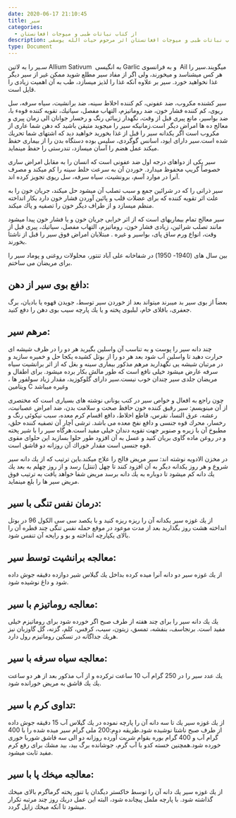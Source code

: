 ```yaml
---
date: 2020-06-17 21:10:45
title: سير
categories:
  - از کتاب نباتات طبی و میوجات افغانستان
description: معرفی سير از کتاب نباتات طبی و میوجات افغانستان اثر مرحوم حیات الله یوسفی
type: Document
---
```


سـير را به لاتین Allium Sativum&nbsp; به انگیسی Garlic و به فرانسوی&nbsp; Ail میگویند.سير را هر كس ميشناسد و ميخورند، ولی اگر از مفاد سير مطلع شويد ممكن غير از سير ديگر غذا نخواهيد خورد. سير بر علاوه آنكه غذا را لذيز ميسازد، طب به آن اهميت زيادی را قايل است.

سير كشنده مكروب، ضد عفونی، كم كننده اخلاط سينه، ضد برانشيت، سياه سرفه، سل ريوی، كم كننده فشار خون، ضد روماتيزم، التهاب مفصل، سياتيك، تقويه كننده قوهء با، ضد بواسير، مانع پيری قبل از وقت، نگهدار زيبائی رنگ و رخسار جوانان الی زمان پيری و معالج ده ها امراض ديگر است.زمانيكه سير را ميجويد متيقن باشيد كه دهن شما عاری از مكروب است اگر يكدانه سير را قبل از غذا بخوريد خواهيد ديد كه اشتهای شما تحريك شده است.سير دارای ایود، اسانس گوگردی، سليس بوده دستگاه بدن را از بيماری حفظ ميكند عمل هضم را آسان ميسازد، تندرستی را حفظ مينمايد.

سير يكی از دواهای درجه اول ضد عفونی است كه انسان را به مقابل امراض ساری خصوصاً گريپ محفوظ ميدارد. خوردن آن به سرعت خلط سينه را كم ميكند و مصرف آنرا در موارد آسم، برونشيت، سياه سرفه، سل ريوی تجويز كرده اند.

سير ذراتی را كه در شرائین جمع و سبب تصلب آن ميشود حل ميكند، جريان خون را به علت اثر تقويه كننده كه برای عضلات قلب و پائین آوردن فشار خون دارد بكار انداخته منظم ميسازد و از طراف ديگر خون را تصفيه و پاك ميكند.

سير معالج تمام بيماريهای است كه از اثر خرابی جريان خون و يا فشار خون پيدا ميشود مانند تصلب شرائین، زيادی فشار خون، روماتيزم، التهاب مفصل، سياتيك، پيری قبل از وقت، انواع ورم ساق پای، بواسير و غيره . مبتلايان امراض فوق سير را قبل از ناشتا بخورند.

بين سال های (1940- 1950) در شفاخانه علی آباد تنتور، محلولات روغنی و پوماد سير را برای مريضان می ساختم.

## دافع بوی سير از دهن:

بعضاً از بوی سير بد ميبرند ميتواند بعد از خوردن سير توسط، جويدن قهوه يا باديان، برگ جعفری، باقلای خام، لبلبوی پخته و يا يك پارچه سيب بوی دهن را دفع كنيد.

## مرهم سير:

چند دانه سير را پوست و به تناسب آن واسلين بگيريد هر دو را در ظرف شيشه ای حرارت دهيد تا واسلين آب شود بعد هر دو را از بوتل كشيده يكجا حل و خميره سازيد و در مرتبان شيشه یی نگهداريد مرهم مذكور بيماری سينه و بغل كه از اثر برانشيت سياه سرفه عارض ميشود خيلی نافع است كه طور مالش بكار برده ميشود. برای اطفال و مريضان جلدی سير چندان خوب نيست.سیر دارای گلوكوزيد، مقدار زياد سولفور ها ، ويتامين C وغيره ميباشد

چون راجع به افعال و خواص سير در كتب يونانی نوشته های بسياری است كه مختصری از آن مينويسم: سير رقيق كننده خون حافظ صحت و سلامت بدن، ضد امراض عصبانيت، رعشه، عرق النسا، نقرس، قاطع اخلاط، دافع اقسام كرم معده، سبب نيكوئی رنگ و رخسار، محرك قوه جنسی و دافع نفخ معده می باشد. ترشی آچار آن تصفيه كننده حلق، مطبوخ آن با زيره و صنوبر جهت تقويه دندان خيلی مفيد است.هرگاه سير را با شير پخته و در روغن ماده گاوی بريان كنيد و عسل به آن افزود طور حلوا بسازيد اين حلوای مقوی قوه جنسی است مقدار خوراك آن روزانه دو قاشق است.

در مخزن الادويه نوشته اند: سير مريض فالج را علاج ميكند.باين ترتيب كه از يك دانه سير شروع و هر روز يكدانه ديگر به آن افزود كنند تا چهل (تنتل) رسد و از روز چهلم به بعد يك يك دانه كم ميشود تا دوباره به يك دانه برسد مريض شفا خواهد يافت به ترتيب فوق مريض سير ها را بلع مينمايد.

## درمان نفس تنگی با سير:

از يك غوزه سير يكدانه آن را ريزه ريزه كنيد و با يكصد سی سی الكول 96 در بوتل انداخته هشت روز بگذاريد بعد از مدت موعود در موقع حمله نفس تنگی چند قطره آن را بالای يكپارچه انداخته و بو و رایحه آن تنفس شود.

## معالجه برانشیت توسط سير:

از يك غوزه سير دو دانه آنرا ميده كرده بداخل يك گيلاس شير دوازده دقيقه جوش داده شود و داغ نوشيده شود.

## معالجه روماتيزم با سير:

يك يك دانه سير را برای چند هفته از طرف صبح اگر خورده شود برای روماتيزم خيلی مفيد است. برنجاسف، بنفشه، تمسق، زيتون، سيب، كرفس، كلم، گزنه، گل گاوزبان نيز هريك جداگانه در تسكين روماتيزم رول دارد.

## معالجه سياه سرفه با سير:

يك عدد سير را در 250 گرام آب 10 ساعت تركرده و از آب مذكور بعد از هر دو ساعت يك يك قاشق به مريض خورانده شود.

## تداوی كرم با سير:

از يك غوزه سير يك تا سه دانه آن را پارچه نموده در يك گيلاس آب 15 دقيقه جوش داده از طرف صبح ناشتا نوشيده شود.طريقه دوم:200 ملی گرام سير ميده شده را با 400 گرام آب و 400 گرام بوره بقوام شربت آورده روزانه دو الی سه قاشق شوربا خوری خورده شود.همچنين خسته كدو با آب گرم، جوشانده برگ بيد، بيد مشك برای رفع كرم مفيد ثابت ميشود.

## معالجه ميخك پا با سير:

از يك غوزه سير يك دانه آن را توسط خاكستر ديگدان يا تنور پخته گرماگرم بالای ميخك گذاشته شود. با پارچه ململ پيچانده شود، البته اين عمل دريك روز چند مرتبه تكرار ميشود تا آنكه ميخك زایل گردد.